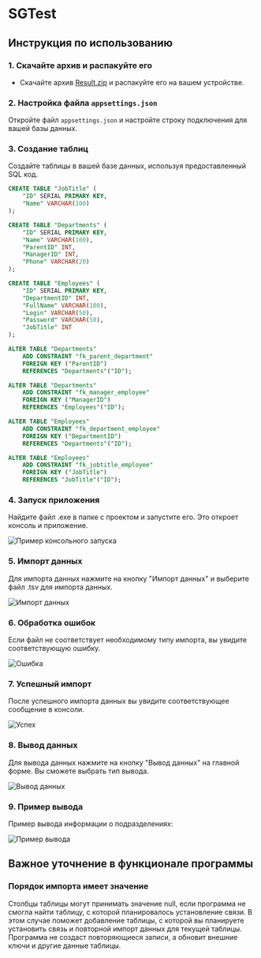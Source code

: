 # SGTest

## Инструкция по использованию

### 1. Скачайте архив и распакуйте его
- Скачайте архив [Result.zip](https://github.com/RomanGleizer/SGTest/files/14219584/Result.zip) и распакуйте его на вашем устройстве.

### 2. Настройка файла `appsettings.json`
Откройте файл `appsettings.json` и настройте строку подключения для вашей базы данных.

### 3. Создание таблиц
Создайте таблицы в вашей базе данных, используя предоставленный SQL код.

```SQL
CREATE TABLE "JobTitle" (
    "ID" SERIAL PRIMARY KEY,
    "Name" VARCHAR(100)
);

CREATE TABLE "Departments" (
    "ID" SERIAL PRIMARY KEY,
    "Name" VARCHAR(100),
    "ParentID" INT,
    "ManagerID" INT,
    "Phone" VARCHAR(20)
);

CREATE TABLE "Employees" (
    "ID" SERIAL PRIMARY KEY,
    "DepartmentID" INT,
    "FullName" VARCHAR(100),
    "Login" VARCHAR(50),
    "Password" VARCHAR(50),
    "JobTitle" INT
);

ALTER TABLE "Departments"
    ADD CONSTRAINT "fk_parent_department"
    FOREIGN KEY ("ParentID")
    REFERENCES "Departments"("ID");

ALTER TABLE "Departments"
    ADD CONSTRAINT "fk_manager_employee"
    FOREIGN KEY ("ManagerID")
    REFERENCES "Employees"("ID");

ALTER TABLE "Employees"
    ADD CONSTRAINT "fk_department_employee"
    FOREIGN KEY ("DepartmentID")
    REFERENCES "Departments"("ID");

ALTER TABLE "Employees"
    ADD CONSTRAINT "fk_jobtitle_employee"
    FOREIGN KEY ("JobTitle")
    REFERENCES "JobTitle"("ID");
```

### 4. Запуск приложения
Найдите файл .exe в папке с проектом и запустите его. Это откроет консоль и приложение.

![Пример консольного запуска](https://github.com/RomanGleizer/SGTest/assets/125725530/55a39429-cf2a-4e35-a26f-08c982cbb90d)

### 5. Импорт данных
Для импорта данных нажмите на кнопку "Импорт данных" и выберите файл .tsv для импорта данных.

![Импорт данных](https://github.com/RomanGleizer/SGTest/assets/125725530/8712824e-98bb-4f3c-963b-b816d60863c9)

### 6. Обработка ошибок
Если файл не соответствует необходимому типу импорта, вы увидите соответствующую ошибку.

![Ошибка](https://github.com/RomanGleizer/SGTest/assets/125725530/0c1b0e76-f959-4761-8db9-07f3b39c56f9)

### 7. Успешный импорт
После успешного импорта данных вы увидите соответствующее сообщение в консоли.

![Успех](https://github.com/RomanGleizer/SGTest/assets/125725530/24cb148c-a61f-4228-b644-23bbcc72b743)

### 8. Вывод данных
Для вывода данных нажмите на кнопку "Вывод данных" на главной форме. Вы сможете выбрать тип вывода.

![Вывод данных](https://github.com/RomanGleizer/SGTest/assets/125725530/34da0ba9-3fa8-4cdd-b716-8491fdf351bf)

### 9. Пример вывода
Пример вывода информации о подразделениях:

![Пример вывода](https://github.com/RomanGleizer/SGTest/assets/125725530/c9be4e00-248f-4d46-9471-fb60c8719d6f)

## Важное уточнение в функционале программы

### Порядок импорта имеет значение
Столбцы таблицы могут принимать значение null, если программа не смогла найти таблицу, с которой планировалось установление связи. В этом случае поможет добавление таблицы, с которой вы планируете установить связь и повторной импорт данных для текущей таблицы. Программа не создаст повторяющиеся записи, а обновит внешние ключи и другие данные таблицы.
